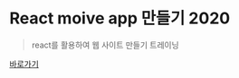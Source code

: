 # React moive app 만들기 2020

> react를 활용하여 웹 사이트 만들기 트레이닝

[바로가기](https://jjunnnys.github.io/movie-app/#/)
